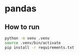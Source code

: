 # pandas

## How to run

```bash
python -m venv .venv
source .venv/bin/activate
pip install -r requirements.txt
```
